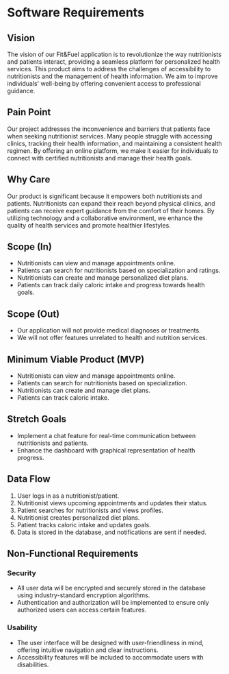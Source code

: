 # Software Requirements

## Vision

The vision of our Fit&Fuel application is to revolutionize the way nutritionists and patients interact, providing a seamless platform for personalized health services. This product aims to address the challenges of accessibility to nutritionists and the management of health information. We aim to improve individuals' well-being by offering convenient access to professional guidance.

## Pain Point

Our project addresses the inconvenience and barriers that patients face when seeking nutritionist services. Many people struggle with accessing clinics, tracking their health information, and maintaining a consistent health regimen. By offering an online platform, we make it easier for individuals to connect with certified nutritionists and manage their health goals.

## Why Care

Our product is significant because it empowers both nutritionists and patients. Nutritionists can expand their reach beyond physical clinics, and patients can receive expert guidance from the comfort of their homes. By utilizing technology and a collaborative environment, we enhance the quality of health services and promote healthier lifestyles.

## Scope (In)

- Nutritionists can view and manage appointments online.
- Patients can search for nutritionists based on specialization and ratings.
- Nutritionists can create and manage personalized diet plans.
- Patients can track daily caloric intake and progress towards health goals.

## Scope (Out)

- Our application will not provide medical diagnoses or treatments.
- We will not offer features unrelated to health and nutrition services.

## Minimum Viable Product (MVP)

- Nutritionists can view and manage appointments online.
- Patients can search for nutritionists based on specialization.
- Nutritionists can create and manage diet plans.
- Patients can track caloric intake.

## Stretch Goals

- Implement a chat feature for real-time communication between nutritionists and patients.
- Enhance the dashboard with graphical representation of health progress.

## Data Flow

1. User logs in as a nutritionist/patient.
2. Nutritionist views upcoming appointments and updates their status.
3. Patient searches for nutritionists and views profiles.
4. Nutritionist creates personalized diet plans.
5. Patient tracks caloric intake and updates goals.
6. Data is stored in the database, and notifications are sent if needed.

## Non-Functional Requirements

### Security

- All user data will be encrypted and securely stored in the database using industry-standard encryption algorithms.
- Authentication and authorization will be implemented to ensure only authorized users can access certain features.

### Usability

- The user interface will be designed with user-friendliness in mind, offering intuitive navigation and clear instructions.
- Accessibility features will be included to accommodate users with disabilities.
